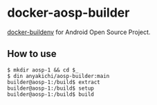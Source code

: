 # docker-aosp-builder

[docker-buildenv](https://github.com/anyakichi/docker-buildenv) for
Android Open Source Project.

## How to use

```
$ mkdir aosp-1 && cd $_
$ din anyakichi/aosp-builder:main
builder@aosp-1:/build$ extract
builder@aosp-1:/build$ setup
builder@aosp-1:/build$ build
```
